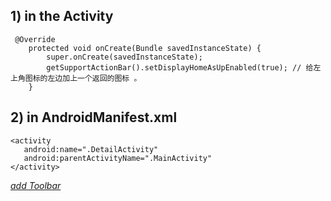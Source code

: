 ## 1) in the Activity
```
 @Override
    protected void onCreate(Bundle savedInstanceState) {
        super.onCreate(savedInstanceState);
        getSupportActionBar().setDisplayHomeAsUpEnabled(true); // 给左上角图标的左边加上一个返回的图标 。
    }
```

## 2) in AndroidManifest.xml
```
<activity
   android:name=".DetailActivity"
   android:parentActivityName=".MainActivity"
</activity>
```

*[add Toolbar](https://blog.csdn.net/my_tiantian/article/details/77822173)*
